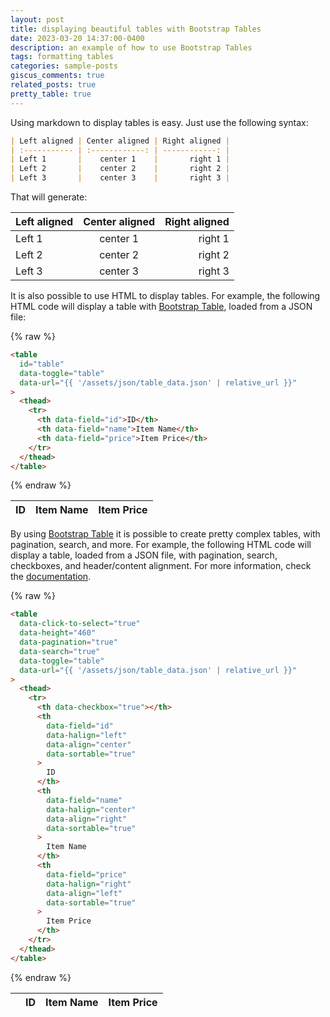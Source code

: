 ```yaml
---
layout: post
title: displaying beautiful tables with Bootstrap Tables
date: 2023-03-20 14:37:00-0400
description: an example of how to use Bootstrap Tables
tags: formatting tables
categories: sample-posts
giscus_comments: true
related_posts: true
pretty_table: true
---
```


Using markdown to display tables is easy. Just use the following syntax:

```markdown
| Left aligned | Center aligned | Right aligned |
| :----------- | :------------: | ------------: |
| Left 1       |    center 1    |       right 1 |
| Left 2       |    center 2    |       right 2 |
| Left 3       |    center 3    |       right 3 |
```

That will generate:

| Left aligned | Center aligned | Right aligned |
| :----------- | :------------: | ------------: |
| Left 1       |    center 1    |       right 1 |
| Left 2       |    center 2    |       right 2 |
| Left 3       |    center 3    |       right 3 |

<p></p>

It is also possible to use HTML to display tables. For example, the following HTML code will display a table with [Bootstrap Table](https://bootstrap-table.com/), loaded from a JSON file:

{% raw  %}

```html
<table
  id="table"
  data-toggle="table"
  data-url="{{ '/assets/json/table_data.json' | relative_url }}"
>
  <thead>
    <tr>
      <th data-field="id">ID</th>
      <th data-field="name">Item Name</th>
      <th data-field="price">Item Price</th>
    </tr>
  </thead>
</table>
```

{% endraw  %}

<table
  data-toggle="table"
  data-url="{{ '/assets/json/table_data.json' | relative_url }}">
  <thead>
    <tr>
      <th data-field="id">ID</th>
      <th data-field="name">Item Name</th>
      <th data-field="price">Item Price</th>
    </tr>
  </thead>
</table>

<p></p>

By using [Bootstrap Table](https://bootstrap-table.com/) it is possible to create pretty complex tables, with pagination, search, and more. For example, the following HTML code will display a table, loaded from a JSON file, with pagination, search, checkboxes, and header/content alignment. For more information, check the [documentation](https://examples.bootstrap-table.com/index.html).

{% raw  %}

```html
<table
  data-click-to-select="true"
  data-height="460"
  data-pagination="true"
  data-search="true"
  data-toggle="table"
  data-url="{{ '/assets/json/table_data.json' | relative_url }}"
>
  <thead>
    <tr>
      <th data-checkbox="true"></th>
      <th
        data-field="id"
        data-halign="left"
        data-align="center"
        data-sortable="true"
      >
        ID
      </th>
      <th
        data-field="name"
        data-halign="center"
        data-align="right"
        data-sortable="true"
      >
        Item Name
      </th>
      <th
        data-field="price"
        data-halign="right"
        data-align="left"
        data-sortable="true"
      >
        Item Price
      </th>
    </tr>
  </thead>
</table>
```

{% endraw  %}

<table
  data-click-to-select="true"
  data-height="460"
  data-pagination="true"
  data-search="true"
  data-toggle="table"
  data-url="{{ '/assets/json/table_data.json' | relative_url }}">
  <thead>
    <tr>
      <th data-checkbox="true"></th>
      <th data-field="id" data-halign="left" data-align="center" data-sortable="true">ID</th>
      <th data-field="name" data-halign="center" data-align="right" data-sortable="true">Item Name</th>
      <th data-field="price" data-halign="right" data-align="left" data-sortable="true">Item Price</th>
    </tr>
  </thead>
</table>
